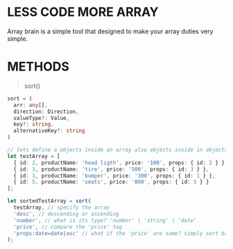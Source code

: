 # LESS CODE MORE ARRAY

Array brain is a simple tool that designed to make your array duties very simple.

# METHODS

> sort()

```typescript
sort = (
  arr: any[],
  direction: Direction,
  valueType?: Value,
  key?: string,
  alternativeKey?: string
)

// lets define a objects inside an array also objects inside in objects
let testArray = [
  { id: 2, productName: 'head ligth', price: '100', props: { id: 2 } },
  { id: 3, productName: 'tire', price: '500', props: { id: 3 } },
  { id: 1, productName: 'bumper', price: '300', props: { id: 1 } },
  { id: 5, productName: 'seats', price: '800', props: { id: 5 } }
];

let sortedTestArray = sort(
  testArray, // specify the array
  'desc', // descending or ascending
  'number', // what is its type? 'number' | 'string' | 'date'
  'price', // compare the 'price' tag
  'props:date=date|asc' // what if the 'price' are same? simply sort based on 'date' prop, also specify 'ascending' or 'descending'
);

```
